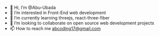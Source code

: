 - 👋 Hi, I’m @Abu-Ubada
- 👀 I’m interested in Front-End web development
- 🌱 I’m currently learning threejs, react-three-fiber
- 💞️ I’m looking to collaborate on open source web development projects
- 📫 How to reach me abcoding17@gmail.com

<!---
Abu-Ubada2020/Abu-Ubada2020 is a ✨ special ✨ repository because its `README.md` (this file) appears on your GitHub profile.
You can click the Preview link to take a look at your changes.
--->
